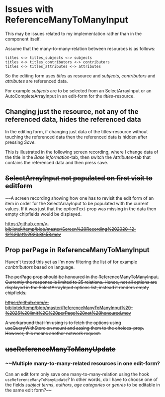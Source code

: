# Issues with ReferenceManyToManyInput

This may be issues related to my implementation rather than in the component itself.

Assume that the many-to-many-relation between resources is as follows:

```
titles <-> titles_subjects <-> subjects
titles <-> titles_contributors <-> contributors
titles <-> titles_attributes <-> attributes
```
So the editing form uses _titles_ as resource and _subjects_, _contributors_ and _attributes_ are referenced data.  

For example _subjects_ are to be selected from an SelectArrayInput or an AutoCompleteArrayInput in an edit-form for the _titles_-resource. 

## Changing just the resource, not any of the referenced data, hides the referenced data

In the editing form, if changing just data of the titles-resource without touching the referenced data then the referenced data is hidden after pressing _Save_.

This is illustrated in the following screen recording, where I change data of the title in the _Base information_-tab, then switch the _Attributes_-tab that contains the referenced data and then press save.



## ~~SelectArrayInput not populated on first visit to editform~~

~~A screen recording showing how one has to revisit the edit form of an item in order for the SelectArrayInput to be populated with the current values. If it was just that the optionText-prop was missing in the data then empty chipfields would be displayed.

~~https://github.com/v-bibliotek/temp/blob/master/Screen%20Recording%202020-12-12%20at%2020.30.53.mov~~ 

## Prop perPage in ReferenceManyToManyInput

Haven't tested this yet as I'm now filtering the list of for example _conbtributors_ based on language.

~~The perPage prop should be honoured in the ReferenceManyToManyInput. Currently the response is limited to 25 relations. Hence, not all options are displayed in the SelectArrayInput options list, instead it renders empty chipfields.~~  

~~https://github.com/v-bibliotek/temp/blob/master/ReferenceManyToManyInput%20-%2025%20limit%2C%20perPage%20not%20honoured.mov~~

~~A workaround that I'm using is to fetch the options using useQueryWithStore on mount and assing them to the choices-prop. However, this means another network request.~~

## ~~useReferenceManyToManyUpdate~~

### ~~Multiple many-to-many-related resources in one edit-form?
Can an edit form only save one many-to-many-relation using the hook `useReferenceManyToManyUpdate`? In other words, do I have to choose one of the fields _subject terms_, _authors_, _age categories_ or _genres_ to be editable in the same edit form?~~
